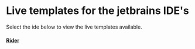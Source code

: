 # Live templates for the jetbrains IDE's

Select the ide below to view the live templates available.

#### [Rider](rider.md)

